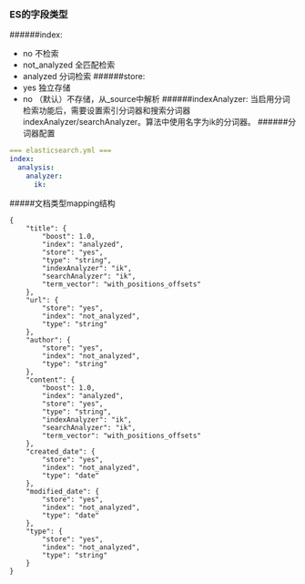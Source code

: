 ### ES的字段类型
######index: 
* no 不检索
* not_analyzed 全匹配检索
* analyzed 分词检索
######store:
* yes 独立存储
* no （默认）不存储，从_source中解析
######indexAnalyzer:
当启用分词检索功能后，需要设置索引分词器和搜索分词器indexAnalyzer/searchAnalyzer。算法中使用名字为ik的分词器。
######分词器配置
```yaml
=== elasticsearch.yml ===
index:
  analysis:
    analyzer:
      ik:
```
#####文档类型mapping结构
```
{
	"title": {
		"boost": 1.0,
		"index": "analyzed",
		"store": "yes",
		"type": "string",
		"indexAnalyzer": "ik",
		"searchAnalyzer": "ik",
		"term_vector": "with_positions_offsets"
	},
	"url": {
		"store": "yes",
		"index": "not_analyzed",
		"type": "string"
	},
	"author": {
		"store": "yes",
		"index": "not_analyzed",
		"type": "string"
	},
	"content": {
		"boost": 1.0,
		"index": "analyzed",
		"store": "yes",
		"type": "string",
		"indexAnalyzer": "ik",
		"searchAnalyzer": "ik",
		"term_vector": "with_positions_offsets"
	},
	"created_date": {
		"store": "yes",
		"index": "not_analyzed",
		"type": "date"
	},
	"modified_date": {
		"store": "yes",
		"index": "not_analyzed",
		"type": "date"
	},
	"type": {
		"store": "yes",
		"index": "not_analyzed",
		"type": "string"
	}
}
```